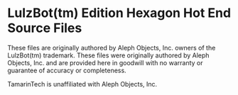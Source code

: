 # LulzBot(tm) Edition Hexagon Hot End Source Files
These files are originally authored by Aleph Objects, Inc. owners of the LulzBot(tm) trademark.  These files were originally authored by Aleph Objects, Inc. and are provided here in goodwill with no warranty or guarantee of accuracy or completeness.

TamarinTech is unaffiliated with Aleph Objects, Inc.
